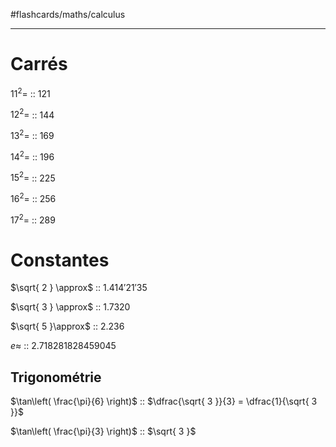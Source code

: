 #flashcards/maths/calculus

----

# Carrés

$11^2=$ :: $121$
<!--SR:!2023-11-24,365,310-->
$12^2=$ :: $144$
<!--SR:!2023-03-05,179,270-->
$13^2=$ :: $169$
<!--SR:!2023-03-20,123,210-->
$14^2=$ :: 196
<!--SR:!2023-01-19,77,170-->
$15^2=$ :: 225
<!--SR:!2023-03-08,131,230-->
$16^2=$ :: $256$
<!--SR:!2022-12-02,15,250-->
$17^2=$ :: $289$
<!--SR:!2022-12-21,10,130-->

# Constantes

$\sqrt{ 2 } \approx$ :: $1.414'21'35$
<!--SR:!2023-04-06,207,290-->
$\sqrt{ 3 } \approx$ :: $1.7320$
<!--SR:!2023-03-31,165,270-->
$\sqrt{ 5 }\approx$ :: $2.236$
<!--SR:!2023-01-04,78,190-->

$e \approx$ :: $2.718281828459045$
<!--SR:!2023-07-23,248,270-->

## Trigonométrie

$\tan\left( \frac{\pi}{6} \right)$ :: $\dfrac{\sqrt{ 3 }}{3} = \dfrac{1}{\sqrt{ 3 }}$
<!--SR:!2022-11-29,7,241-->

$\tan\left( \frac{\pi}{3} \right)$ :: $\sqrt{ 3 }$
<!--SR:!2023-01-13,33,241-->


